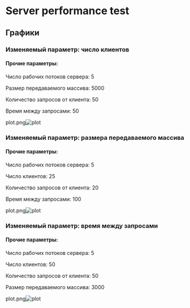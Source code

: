 # Server performance test
## Графики
### Изменяемый параметр: число клиентов
#### Прочие параметры:
Число рабочих потоков сервера: 5

Размер передаваемого массива: 5000

Количество запросов от клиента: 50

Время между запросами: 50

plot.png![plot](https://user-images.githubusercontent.com/32035977/121784666-deabf180-cbbd-11eb-9d62-c77012e47362.png)

### Изменяемый параметр: размера передаваемого массива
#### Прочие параметры:
Число рабочих потоков сервера: 5

Число клиентов: 25

Количество запросов от клиента: 20

Время между запросами: 100

plot.png![plot](https://user-images.githubusercontent.com/32035977/121784734-4b26f080-cbbe-11eb-8447-07acd25d9f07.png)

### Изменяемый параметр: время между запросами
#### Прочие параметры:
Число рабочих потоков сервера: 5

Число клиентов: 50

Количество запросов от клиента: 50

Размер передаваемого массива: 3000

plot.png![plot](https://user-images.githubusercontent.com/32035977/121784754-6f82cd00-cbbe-11eb-808e-be7e8ead2aa8.png)

